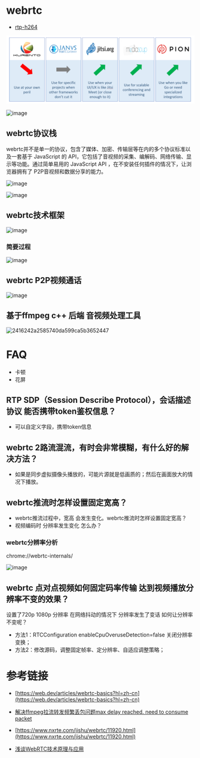 # webrtc

- [rtp-h264](/webrtc/rtp-h264.md)

![webrt-opensource](./webrtc-opensource.png)

![image](https://github.com/user-attachments/assets/8b2f5517-7c18-43da-88ce-5be8261dc5ec)

## webrtc协议栈

webrtc并不是单一的协议，包含了媒体、加密、传输层等在内的多个协议标准以及一套基于 JavaScript 的 API，它包括了音视频的采集、编解码、网络传输、显示等功能。通过简单易用的 JavaScript API ，在不安装任何插件的情况下，让浏览器拥有了 P2P音视频和数据分享的能力。

![image](https://github.com/user-attachments/assets/3703be52-46fb-4347-a721-97057d008da1)


![image](https://github.com/user-attachments/assets/3176efe7-d34a-49b4-9597-6e2b2e87170f)

## webrtc技术框架

![image](https://github.com/user-attachments/assets/522a9d2f-292b-45b2-b699-48eacb7f1d4b)


### 简要过程

![image](https://github.com/user-attachments/assets/3758335e-2f48-4244-920c-bd1083189e82)


## webrtc P2P视频通话

![image](https://github.com/cherishman2005/rtc/assets/17688273/34d3aa73-db48-4d91-9305-62c03200da85)

## 基于ffmpeg c++ 后端 音视频处理工具

![2416242a2585740da599ca5b3652447](https://github.com/cherishman2005/rtc/assets/17688273/e383e51c-633c-448a-a16e-8126e25b3ca9)

# FAQ

* 卡顿
* 花屏

## RTP SDP（Session Describe Protocol），会话描述协议 能否携带token鉴权信息？

* 可以自定义字段，携带token信息

## webrtc 2路流混流，有时会非常模糊，有什么好的解决方法？

* 如果是同步虚拟摄像头播放的，可能片源就是低画质的；然后在画面放大的情况下播放。

## webrtc推流时怎样设置固定宽高？

* webrtc推流过程中，宽高 会发生变化。webrtc推流时怎样设置固定宽高？
* 视频编码时 分辨率发生变化 怎么办？

### webrtc分辨率分析

chrome://webrtc-internals/

![image](https://github.com/user-attachments/assets/0343e15d-becc-487e-b0df-f6e99f325131)

## webrtc 点对点视频如何固定码率传输 达到视频播放分辨率不变的效果？

设置了720p 1080p 分辨率 在网络抖动的情况下 分辨率发生了变话 如何让分辨率不变呢？

* 方法1：RTCConfiguration enableCpuOveruseDetection=false 关闭分辨率变换；
* 方法2：修改源码，调整固定帧率、定分辨率、自适应调整策略；


# 参考链接

- [https://web.dev/articles/webrtc-basics?hl=zh-cn](https://web.dev/articles/webrtc-basics?hl=zh-cn)

- [解决ffmpeg拉流转发频繁丢包问题max delay reached. need to consume packet](https://www.cnblogs.com/tc310/p/11218236.html)

- [https://www.nxrte.com/jishu/webrtc/11920.html](https://www.nxrte.com/jishu/webrtc/11920.html)

- [浅谈WebRTC技术原理与应用](https://juejin.cn/post/7049971140474699789)
